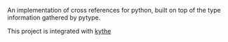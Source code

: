 An implementation of cross references for python, built on top of the type
information gathered by pytype.

This project is integrated with [kythe](https://github.com/kythe/kythe)
